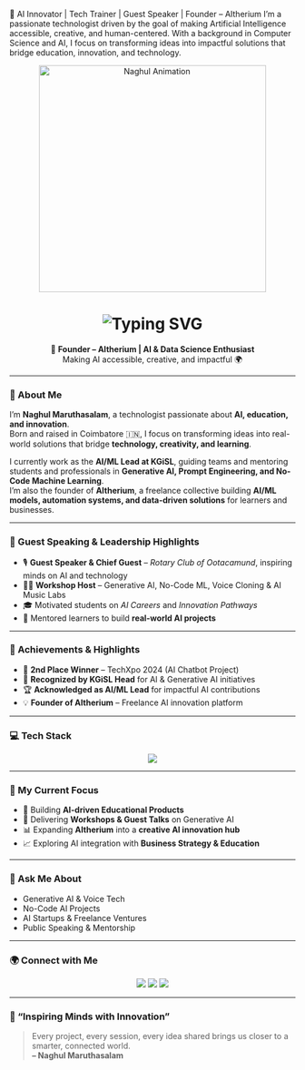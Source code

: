 🚀 AI Innovator | Tech Trainer | Guest Speaker | Founder – AItherium  I’m a passionate technologist driven by the goal of making Artificial Intelligence accessible, creative, and human-centered. With a background in Computer Science and AI, I focus on transforming ideas into impactful solutions that bridge education, innovation, and technology.
<!-- Header GIF Animation -->
<p align="center">
  <img src="https://user-images.githubusercontent.com/74038190/225813708-98b745f2-7d22-48cf-9150-083f1b00d6c9.gif" alt="Naghul Animation" width="400"/>
</p>

<!-- Animated Typing Header for Name & Title -->
<h1 align="center">
  <img src="https://readme-typing-svg.herokuapp.com?font=Poppins&weight=600&size=15&duration=3000&pause=500&color=00BFFF&center=true&vCenter=true&width=600&lines=Hey+There!+👋;I'm+Naghul+Maruthasalam;AI+Innovator+|+AI/ML+Lead+|+Guest+Speaker" alt="Typing SVG"/>
</h1>

<p align="center">
  🚀 <b>Founder – AItherium | AI & Data Science Enthusiast</b><br>
  Making AI accessible, creative, and impactful 🌍
</p>

---

### 🌌 About Me
I’m **Naghul Maruthasalam**, a technologist passionate about **AI, education, and innovation**.  
Born and raised in Coimbatore 🇮🇳, I focus on transforming ideas into real-world solutions that bridge **technology, creativity, and learning**.

I currently work as the **AI/ML Lead at KGiSL**, guiding teams and mentoring students and professionals in **Generative AI, Prompt Engineering, and No-Code Machine Learning**.  
I’m also the founder of **AItherium**, a freelance collective building **AI/ML models, automation systems, and data-driven solutions** for learners and businesses.

---

### 🎤 Guest Speaking & Leadership Highlights
- 🎙️ **Guest Speaker & Chief Guest** – *Rotary Club of Ootacamund*, inspiring minds on AI and technology  
- 🧑‍🏫 **Workshop Host** – Generative AI, No-Code ML, Voice Cloning & AI Music Labs  
- 🎓 Motivated students on *AI Careers* and *Innovation Pathways*  
- 🧠 Mentored learners to build **real-world AI projects**

---

### 🏅 Achievements & Highlights
- 🥈 **2nd Place Winner** – TechXpo 2024 (AI Chatbot Project)  
- 🧠 **Recognized by KGiSL Head** for AI & Generative AI initiatives  
- 🏆 **Acknowledged as AI/ML Lead** for impactful AI contributions  
- 💡 **Founder of AItherium** – Freelance AI innovation platform  

---

### 💻 Tech Stack
<p align="center">
  <img src="https://skillicons.dev/icons?i=python,js,html,css,react,nodejs,mongodb,git,linux,ai" />
</p>

---

### 🌈 My Current Focus
- 🚀 Building **AI-driven Educational Products**  
- 🎤 Delivering **Workshops & Guest Talks** on Generative AI  
- 📊 Expanding **AItherium** into a **creative AI innovation hub**  
- 📈 Exploring AI integration with **Business Strategy & Education**

---

### 💬 Ask Me About
- Generative AI & Voice Tech  
- No-Code AI Projects  
- AI Startups & Freelance Ventures  
- Public Speaking & Mentorship  

---

### 🌍 Connect with Me
<p align="center">
<a href="mailto:naghul.m@kgcas.com"><img src="https://img.shields.io/badge/Email-D14836?style=for-the-badge&logo=gmail&logoColor=white"/></a>
<a href="https://www.linkedin.com/in/naghulmaruthasalam"><img src="https://img.shields.io/badge/LinkedIn-0077B5?style=for-the-badge&logo=linkedin&logoColor=white"/></a>
<a href="https://github.com/naghulmaruthasalam"><img src="https://img.shields.io/badge/GitHub-181717?style=for-the-badge&logo=github&logoColor=white"/></a>
</p>

---

### 🌠 “Inspiring Minds with Innovation”
> Every project, every session, every idea shared brings us closer to a smarter, connected world.  
> **– Naghul Maruthasalam**
